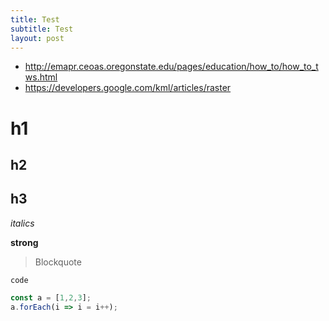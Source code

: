 ```yaml
---
title: Test
subtitle: Test
layout: post
---
```


- http://emapr.ceoas.oregonstate.edu/pages/education/how_to/how_to_tws.html
- https://developers.google.com/kml/articles/raster


# h1

## h2

## h3

*italics*

**strong**

> Blockquote

``code``

```JavaScript
const a = [1,2,3];
a.forEach(i => i = i++);
```

